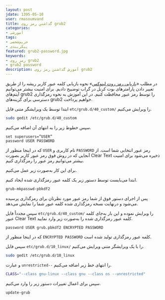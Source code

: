 ```yaml
---
layout: post            
jdate: 1395-05-10      
user: rmasoumvand            
title: گذاشتن رمز روی grub2 
categories:
- آموزشی
tags:
- حریم‌شخصی
- پیکربندی
featured: grub2-password.jpg            
keywords:
- رمز روی grub2
- grub2 password
description: آموزش گذاشتن رمز روی grub2
---
```


در مطلب «[بازیابی رمز روت لینوکس](http://linuxihaa.ir/%D8%A8%D8%A7%D8%B2%DB%8C%D8%A7%D8%A8%DB%8C-%D8%B1%D9%85%D8%B2-%D8%B1%D9%88%D8%AA-%D9%84%DB%8C%D9%86%D9%88%DA%A9%D8%B3/)» نحوه بازیابی کلمه عبور کاربر ریشه را از طریق تغییر دادن پارامترهای بوت کرنل در گراب توضییح دادیم. برای امنیت بیشتر می‌توانیم آیتم‌های grub2 را توسط رمز عبور محافظت کنیم. در این آموزش به نحوه رمزگذاری دسترسی برای گزینه‌های grub2 خواهیم پرداخت.

ابتدا توسط یک ویرایشگر متنی فایل `etc/grub.d/40_custom/` را ویرایش می‌کنیم.

```sh  
sudo gedit /etc/grub.d/40_custom  
```

سپس خطوط زیر را به انتهای آن اضافه می‌کنیم.

```  
set superusers=”USER”  
password USER PASSWORD  
```

که در اینجا منظور از `USER‍‍‍‍` نام کاربری و `PASSWORD` رمز عبور انتخابی شما است. از آنجایی که در روش فوق رمز عبور کاربر بصورت Clear Text ذخیره می‌شود برای امنیت بیشتر می‌توانیم رمز عبور را رمزگذاری کنیم.

برای این کار به‌صورت زیر عمل می‌کنیم.

ابتدا می‌بایست توسط دستور زیر یک کلمه عبور رمزگذاری شده ایجاد کنیم.

```sh  
grub-mkpasswd-pbkdf2  
```

پس از اجرای دستور فوق از شما رمز عبور مورد نظرتان برای رمزگذاری پرسیده می‌شود و درنهایت نسخه رمزگذاری شده کلمه عبور شما را نمایش می‌دهد.

سپس مجدداً فایل `etc/grub.d/40_custom/` را ویرایش نموده و این بار به‌جای کلمه عبور Clear Text کلمه عبور رمزگذاری شده را به‌صورت زیر وارد نمایید.

```  
password USER grub.pbkdf2 ENCRYPTED PASSWORD  
```

که در اینجا منظور از `ENCRYPTED PASSWORD` کلمه عبور رمزگذاری تولید شده است.

سپس فایل `etc/grub.d/10_linux/` را با یک ویرایشگر متنی ویرایش می‌کنیم.

```sh  
sudo gedit /etc/grub.d/10_linux  
```

و عبارت `unrestricted--` را انتهای خط زیر اضافه می‌کنیم.

```sh  
CLASS="--class gnu-linux --class gnu --class os --unrestricted"  
```

سپس برای اعمال تغییرات دستور زیر را وارد می‌کنیم.

```sh  
update-grub  
```
